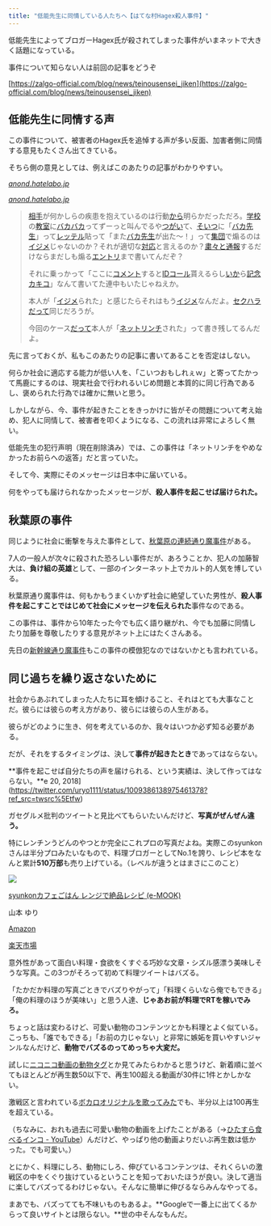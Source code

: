 ```yaml
---
title: "低能先生に同情している人たちへ【はてな村Hagex殺人事件】"
---
```


低能先生によってブロガーHagex氏が殺されてしまった事件がいまネットで大きく話題になっている。

事件について知らない人は前回の記事をどうぞ<cite class="hatena-citation"></cite>

[https://zalgo-official.com/blog/news/teinousensei_jiken](https://zalgo-official.com/blog/news/teinousensei_jiken)

## 低能先生に同情する声

この事件について、被害者のHagex氏を追悼する声が多い反面、加害者側に同情する意見もたくさん出てきている。

そちら側の意見としては、例えばこのあたりの記事がわかりやすい。

<cite class="hatena-citation">[anond.hatelabo.jp](https://anond.hatelabo.jp/20180625054635)</cite>

<cite class="hatena-citation">[anond.hatelabo.jp](https://anond.hatelabo.jp/20180626093216)</cite>

> [相手](https://anond.hatelabo.jp/keyword/%E7%9B%B8%E6%89%8B)が何かしらの疾患を抱えているのは行動[から](https://anond.hatelabo.jp/keyword/%E3%81%8B%E3%82%89)明らかだっただろ。[学校](https://anond.hatelabo.jp/keyword/%E5%AD%A6%E6%A0%A1)の[教室](https://anond.hatelabo.jp/keyword/%E6%95%99%E5%AE%A4)に[バカ](https://anond.hatelabo.jp/keyword/%E3%83%90%E3%82%AB)[バカ](https://anond.hatelabo.jp/keyword/%E3%83%90%E3%82%AB)ってずーっと叫んでるや[つがい](https://anond.hatelabo.jp/keyword/%E3%81%A4%E3%81%8C%E3%81%84)て、[そいつ](https://anond.hatelabo.jp/keyword/%E3%81%9D%E3%81%84%E3%81%A4)に「[バカ](https://anond.hatelabo.jp/keyword/%E3%83%90%E3%82%AB)[先生](https://anond.hatelabo.jp/keyword/%E5%85%88%E7%94%9F)」って[レッテル](https://anond.hatelabo.jp/keyword/%E3%83%AC%E3%83%83%E3%83%86%E3%83%AB)貼って「また[バカ](https://anond.hatelabo.jp/keyword/%E3%83%90%E3%82%AB)[先生](https://anond.hatelabo.jp/keyword/%E5%85%88%E7%94%9F)が出た～！」って[集団](https://anond.hatelabo.jp/keyword/%E9%9B%86%E5%9B%A3)で煽るのは[イジメ](https://anond.hatelabo.jp/keyword/%E3%82%A4%E3%82%B8%E3%83%A1)じゃないのか？それが適切な[対応](https://anond.hatelabo.jp/keyword/%E5%AF%BE%E5%BF%9C)と言えるのか？[粛々と](https://anond.hatelabo.jp/keyword/%E7%B2%9B%E3%80%85%E3%81%A8)[通報](https://anond.hatelabo.jp/keyword/%E9%80%9A%E5%A0%B1)するだけならまだしも煽る[エントリ](https://anond.hatelabo.jp/keyword/%E3%82%A8%E3%83%B3%E3%83%88%E3%83%AA)まで書いてんだぞ？
>
> それに乗っかって「ここに[コメント](https://anond.hatelabo.jp/keyword/%E3%82%B3%E3%83%A1%E3%83%B3%E3%83%88)すると[IDコール](https://anond.hatelabo.jp/keyword/ID%E3%82%B3%E3%83%BC%E3%83%AB)貰えるらし[いか](https://anond.hatelabo.jp/keyword/%E3%81%84%E3%81%8B)ら[記念カキコ](https://anond.hatelabo.jp/keyword/%E8%A8%98%E5%BF%B5%E3%82%AB%E3%82%AD%E3%82%B3)」なんて書いてた連中もいたじゃねえか。
>
> 本人が「[イジメ](https://anond.hatelabo.jp/keyword/%E3%82%A4%E3%82%B8%E3%83%A1)られた」と感じたらそれはもう[イジメ](https://anond.hatelabo.jp/keyword/%E3%82%A4%E3%82%B8%E3%83%A1)なんだよ。[セクハラ](https://anond.hatelabo.jp/keyword/%E3%82%BB%E3%82%AF%E3%83%8F%E3%83%A9)[だって](https://anond.hatelabo.jp/keyword/%E3%81%A0%E3%81%A3%E3%81%A6)同じだろうが。
>
> 今回のケース[だって](https://anond.hatelabo.jp/keyword/%E3%81%A0%E3%81%A3%E3%81%A6)本人が「[ネット](https://anond.hatelabo.jp/keyword/%E3%83%8D%E3%83%83%E3%83%88)[リンチ](https://anond.hatelabo.jp/keyword/%E3%83%AA%E3%83%B3%E3%83%81)された」って書き残してるんだよ。

先に言っておくが、私もこのあたりの記事に書いてあることを否定はしない。

何らか社会に適応する能力が低い人を、「こいつおもしれぇｗ」と寄ってたかって馬鹿にするのは、現実社会で行われるいじめ問題と本質的に同じ行為であるし、褒められた行為では確かに無いと思う。

しかしながら、今、事件が起きたことをきっかけに皆がその問題について考え始め、犯人に同情して、被害者を叩くようになる、この流れは非常によろしく無い。

低能先生の犯行声明（現在削除済み）では、この事件は「ネットリンチをやめなかったお前らへの返答」だと言っていた。

そして今、実際にそのメッセージは日本中に届いている。

何をやっても届けられなかったメッセージが、**殺人事件を起こせば届けられた。**

## 秋葉原の事件

同じように社会に衝撃を与えた事件として、[秋葉原の連続通り魔事件](https://ja.wikipedia.org/wiki/%E7%A7%8B%E8%91%89%E5%8E%9F%E9%80%9A%E3%82%8A%E9%AD%94%E4%BA%8B%E4%BB%B6)がある。

7人の一般人が次々に殺された恐ろしい事件だが、あろうことか、犯人の加藤智大は、**負け組の英雄**として、一部のインターネット上でカルト的人気を博している。

秋葉原通り魔事件は、何もかもうまくいかず社会に絶望していた男性が、**殺人事件を起こすことではじめて社会にメッセージを伝えられた**事件なのである。

この事件は、事件から10年たった今でも広く語り継がれ、今でも加藤に同情したり加藤を尊敬したりする意見がネット上にはたくさんある。

先日の[新幹線通り魔事件](https://www.asahi.com/articles/ASL697HHCL69UTIL02P.html?iref=comtop_latestnews_05)もこの事件の模倣犯なのではないかとも言われている。

## 同じ過ちを繰り返さないために

社会からあぶれてしまった人たちに耳を傾けること、それはとても大事なことだ。彼らには彼らの考え方があり、彼らには彼らの人生がある。

彼らがどのように生き、何を考えているのか、我々はいつか必ず知る必要がある。

だが、それをするタイミングは、決して**事件が起きたとき**であってはならない。

**事件を起こせば自分たちの声を届けられる、という実績は、決して作ってはならない。**e 20, 2018](https://twitter.com/uryo1111/status/1009386138975461378?ref_src=twsrc%5Etfw)

<script async="" src="https://platform.twitter.com/widgets.js" charset="utf-8"></script>

ガセグルメ批判のツイートと見比べてもらいたいんだけど、**写真がぜんぜん違う。**

特にレンチンうどんのやつとか完全にこれプロの写真だよね。実際このsyunkonさんは半分プロみたいなもので、料理ブロガーとしてNo.1を誇り、レシピ本をなんと累計**510万部**も売り上げている。（レベルが違うとはまさにこのこと）

[![](https://ws-fe.amazon-adsystem.com/widgets/q?_encoding=UTF8&ASIN=4800254213&Format=_SL160_&ID=AsinImage&MarketPlace=JP&ServiceVersion=20070822&WS=1&tag=galavollc-22)](https://amzn.to/2MY3l0e)

[syunkonカフェごはん レンジで絶品レシピ (e-MOOK)](https://amzn.to/2MY3l0e)

山本 ゆり

[Amazon](https://amzn.to/2MY3l0e)

[楽天市場](https://hb.afl.rakuten.co.jp/hgc/16ce097e.83baeb75.16ce097f.7073cf49/?pc=https%3A%2F%2Fitem.rakuten.co.jp%2Fbook%2F13846792%2F&m=http%3A%2F%2Fm.rakuten.co.jp%2Fbook%2Fi%2F17866248%2F&link_type=text&ut=eyJwYWdlIjoiaXRlbSIsInR5cGUiOiJ0ZXh0Iiwic2l6ZSI6IjEyOHgxMjgiLCJuYW0iOjEsIm5hbXAiOiJkb3duIiwiY29tIjoxLCJjb21wIjoiZG93biIsInByaWNlIjoxLCJib3IiOjEsImNvbCI6MH0%3D)

意外性があって面白い料理・食欲をくすぐる巧妙な文章・シズル感漂う美味しそうな写真。この3つがそろって初めて料理ツイートはバズる。

「たかだか料理の写真ごときでバズりやがって」「料理くらいなら俺でもできる」「俺の料理のほうが美味い」と思う人達、**じゃあお前が料理でRTを稼いでみろ。**

ちょっと話は変わるけど、可愛い動物のコンテンツとかも料理とよく似ている。こっちも、「誰でもできる」「お前の力じゃない」と非常に嫉妬を買いやすいジャンルなんだけど、**動物でバズるのってめっちゃ大変だ。**

試しに[ニコニコ動画の動物タグ](http://www.nicovideo.jp/tag/%E5%8B%95%E7%89%A9?sort=f)とか見てみたらわかると思うけど、新着順に並べてもほとんどが再生数50以下で、再生100超える動画が30件に1件とかしかない。

激戦区と言われている[ボカロオリジナルを歌ってみた](http://www.nicovideo.jp/tag/%E3%83%9C%E3%82%AB%E3%83%AD%E3%82%AA%E3%83%AA%E3%82%B8%E3%83%8A%E3%83%AB%E3%82%92%E6%AD%8C%E3%81%A3%E3%81%A6%E3%81%BF%E3%81%9F?sort=f&order=d)でも、半分以上は100再生を超えている。

（ちなみに、おれも過去に可愛い動物の動画を上げたことがある（→[ひたすら食べるインコ - YouTube](https://youtu.be/K-XzGAk9qok)）んだけど、やっぱり他の動画よりだいぶ再生数は低かった。でも可愛い。）

とにかく、料理にしろ、動物にしろ、伸びているコンテンツは、それくらいの激戦区の中をくぐり抜けているということを知っておいたほうが良い。決して適当に楽してバズってるわけじゃない。そんなに簡単に伸びるならみんなやってる。

まあでも、バズってても不味いものもあるよ。**Googleで一番上に出てくるからって良いサイトとは限らない。**世の中そんなもんだ。
